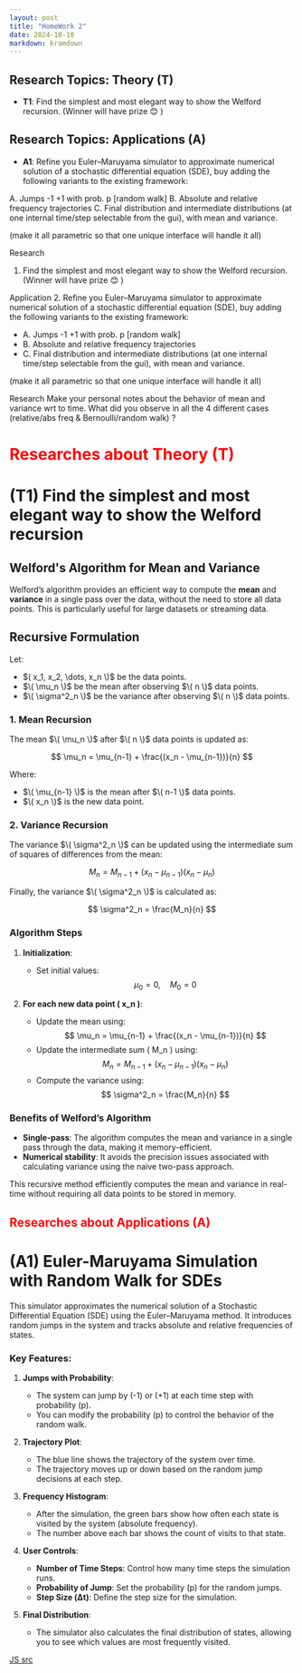 ```yaml
---
layout: post
title: "HomeWork 2"
date: 2024-10-10
markdown: kramdown
---
```


## Research Topics: Theory (T)

- **T1**: Find the simplest and most elegant way to show the Welford recursion.
(Winner will have prize 😊 )



## Research Topics: Applications (A)

- **A1**: Refine you Euler–Maruyama simulator to approximate numerical solution of a stochastic 
differential equation (SDE), buy adding the following variants to the existing framework:

A. Jumps -1 +1 with prob. p [random walk]
B. Absolute and relative frequency trajectories
C. Final distribution and intermediate distributions (at one internal
time/step selectable from the gui), with mean and variance.

(make it all parametric so that one unique interface will handle it all)

Research
1.  Find the simplest and most elegant way to show the Welford recursion.
(Winner will have prize 😊 )

Application
2.  Refine you Euler–Maruyama simulator to approximate numerical solution of a stochastic 
differential equation (SDE), buy adding the following variants to the existing framework:

- A. Jumps -1 +1 with prob. p [random walk]
- B. Absolute and relative frequency trajectories
- C. Final distribution and intermediate distributions (at one internal
time/step selectable from the gui), with mean and variance.

(make it all parametric so that one unique interface will handle it all)

Research
Make your personal notes about the behavior of mean and variance wrt to time.
What did you observe in all the 4 different cases (relative/abs freq & Bernoulli/random walk) ?

# <span style="color:red">Researches about Theory (T)</span>

# (T1) Find the simplest and most elegant way to show the Welford recursion

## Welford's Algorithm for Mean and Variance

Welford’s algorithm provides an efficient way to compute the **mean** and **variance** in a single pass over the data, without the need to store all data points. This is particularly useful for large datasets or streaming data.

## Recursive Formulation

Let:
- $( x_1, x_2, \dots, x_n \)$ be the data points.
- $\( \mu_n \)$ be the mean after observing $\( n \)$ data points.
- $\( \sigma^2_n \)$ be the variance after observing $\( n \)$ data points.

### 1. Mean Recursion

The mean $\( \mu_n \)$ after $\( n \)$ data points is updated as:

$$
\mu_n = \mu_{n-1} + \frac{(x_n - \mu_{n-1})}{n}
$$

Where:
- $\( \mu_{n-1} \)$ is the mean after $\( n-1 \)$ data points.
- $\( x_n \)$ is the new data point.

### 2. Variance Recursion

The variance $\( \sigma^2_n \)$ can be updated using the intermediate sum of squares of differences from the mean:

$$
M_n = M_{n-1} + (x_n - \mu_{n-1})(x_n - \mu_n)
$$

Finally, the variance $\( \sigma^2_n \)$ is calculated as:

$$
\sigma^2_n = \frac{M_n}{n}
$$

### Algorithm Steps

1. **Initialization**:
   - Set initial values: 
     $$
     \mu_0 = 0, \quad M_0 = 0
     $$
   
2. **For each new data point \( x_n \)**:
   - Update the mean using:
     $$
     \mu_n = \mu_{n-1} + \frac{(x_n - \mu_{n-1})}{n}
     $$
   - Update the intermediate sum \( M_n \) using:
     $$
     M_n = M_{n-1} + (x_n - \mu_{n-1})(x_n - \mu_n)
     $$
   - Compute the variance using:
     $$
     \sigma^2_n = \frac{M_n}{n}
     $$

### Benefits of Welford’s Algorithm

- **Single-pass**: The algorithm computes the mean and variance in a single pass through the data, making it memory-efficient.
- **Numerical stability**: It avoids the precision issues associated with calculating variance using the naive two-pass approach.

This recursive method efficiently computes the mean and variance in real-time without requiring all data points to be stored in memory.



## <span style="color:red">Researches about Applications (A)</span>

# (A1) Euler-Maruyama Simulation with Random Walk for SDEs

This simulator approximates the numerical solution of a Stochastic Differential Equation (SDE) using the Euler–Maruyama method. It introduces random jumps in the system and tracks absolute and relative frequencies of states.

### Key Features:

1. **Jumps with Probability**:
   - The system can jump by \(-1\) or \(+1\) at each time step with probability \(p\).
   - You can modify the probability \(p\) to control the behavior of the random walk.

2. **Trajectory Plot**:
   - The blue line shows the trajectory of the system over time.
   - The trajectory moves up or down based on the random jump decisions at each step.

3. **Frequency Histogram**:
   - After the simulation, the green bars show how often each state is visited by the system (absolute frequency).
   - The number above each bar shows the count of visits to that state.

4. **User Controls**:
   - **Number of Time Steps**: Control how many time steps the simulation runs.
   - **Probability of Jump**: Set the probability \(p\) for the random jumps.
   - **Step Size (Δt)**: Define the step size for the simulation.

5. **Final Distribution**:
   - The simulator also calculates the final distribution of states, allowing you to see which values are most frequently visited.



[JS src](https://github.com/user0x1234/user0x1234.github.io/tree/main/src/hw2/js/)




